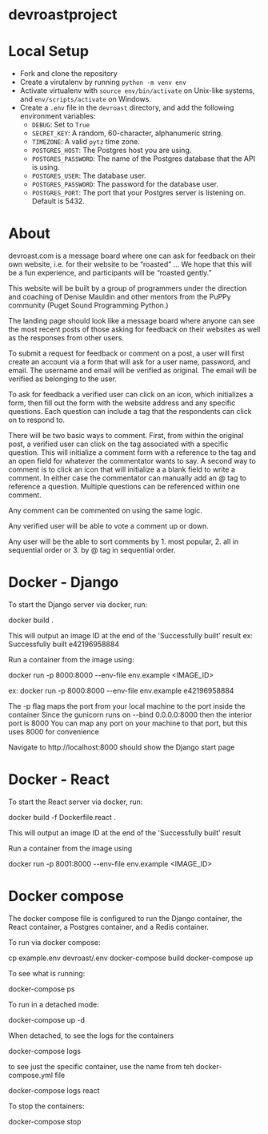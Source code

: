 # devroastproject

# Local Setup

- Fork and clone the repository
- Create a virutalenv by running `python -m venv env`
- Activate virtualenv with `source env/bin/activate` on Unix-like systems, and `env/scripts/activate` on Windows.
- Create a `.env` file in the `devroast` directory, and add the following environment variables:
    * `DEBUG`: Set to `True`
    * `SECRET_KEY`: A random, 60-character, alphanumeric string.
    * `TIMEZONE`: A valid `pytz` time zone.
    * `POSTGRES_HOST`: The Postgres host you are using.
    * `POSTGRES_PASSWORD`: The name of the Postgres database that the API is using.
    * `POSTGRES_USER`: The database user.
    * `POSTGRES_PASSWORD`: The password for the database user.
    * `POSTGRES_PORT`: The port that your Postgres server is listening on. Default is 5432.


# About

devroast.com is a message board where one can ask for feedback on their own website, i.e. for their website to be “roasted” ... We hope that this will be a fun experience, and participants will be “roasted gently.”

This website will be built by a group of programmers under the direction and coaching of Denise Mauldin and other mentors from the PuPPy community (Puget Sound Programming Python.)

The landing page should look like a message board where anyone can see the most recent posts of those asking for feedback on their websites as well as the responses from other users.

To submit a request for feedback or comment on a post, a user will first create an account via a form that will ask for a user name, password, and email. The username and email will be verified as original. The email will be verified as belonging to the user.

To ask for feedback a verified user can click on an icon, which initializes a form, then fill out the form with the website address and any specific questions. Each question can include a tag that the respondents can click on to respond to.

There will be two basic ways to comment. First, from within the original post, a verified user can click on the tag associated with a specific question. This will initialize a comment form with a reference to the tag and an open field for whatever the commentator wants to say. A second way to comment is to click an icon that will initialize a a blank field to write a comment. In either case the commentator can manually add an @ tag to reference a question. Multiple questions can be referenced within one comment.

Any comment can be commented on using the same logic.

Any verified user will be able to vote a comment up or down.

Any user will be the able to sort comments by 1. most popular, 2. all in sequential order or 3. by @ tag in sequential order.

# Docker - Django

To start the Django server via docker, run:

docker build .

This will output an image ID at the end of the 'Successfully built' result
ex: Successfully built e42196958884

Run a container from the image using:

docker run -p 8000:8000 --env-file env.example <IMAGE_ID>

ex: docker run -p 8000:8000 --env-file env.example e42196958884

The -p flag maps the port from your local machine to the port inside the container
Since the gunicorn runs on --bind 0.0.0.0:8000 then the interior port is 8000
You can map any port on your machine to that port, but this uses 8000 for convenience

Navigate to http://localhost:8000 should show the Django start page

# Docker - React

To start the React server via docker, run:

docker build -f Dockerfile.react .

This will output an image ID at the end of the 'Successfully built' result

Run a container from the image using

docker run -p 8001:8000 --env-file env.example <IMAGE_ID>


# Docker compose

The docker compose file is configured to run the Django container,
the React container, a Postgres container, and a Redis container.

To run via docker compose:

cp example.env devroast/.env
docker-compose build
docker-compose up

To see what is running:

docker-compose ps

To run in a detached mode:

docker-compose up -d

When detached, to see the logs for the containers

docker-compose logs

to see just the specific container, use the name from teh
docker-compose.yml file

docker-compose logs react

To stop the containers:

docker-compose stop